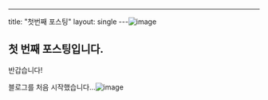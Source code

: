 ---
title: "첫번째 포스팅"
layout: single
---![image](https://github.com/K-algo/k-algo.github.io/assets/139575153/cca7ad5f-c5bd-49c5-9442-8d5a4b18eeed)

## 첫 번째 포스팅입니다.

반갑습니다!

블로그를 처음 시작했습니다...![image](https://github.com/K-algo/k-algo.github.io/assets/139575153/20fe1991-fcc4-4d7f-aec7-bcf83975f13e)

